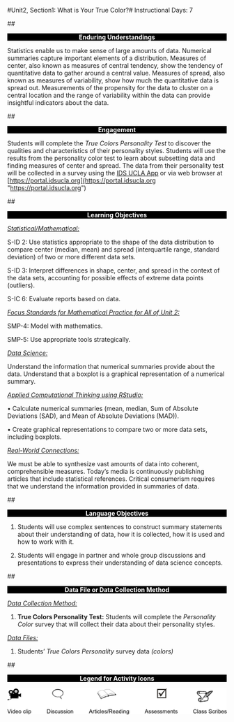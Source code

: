 #Unit2, Section1: What is Your True Color?#
Instructional Days: 7

##<p style="background: black; color: white; text-align: center;">**Enduring Understandings**</p>
Statistics enable us to make sense of large amounts of data. Numerical summaries capture important
elements of a distribution. Measures of center, also known as measures of central tendency, show the
tendency of quantitative data to gather around a central value. Measures of spread, also known as
measures of variability, show how much the quantitative data is spread out. Measurements of the
propensity for the data to cluster on a central location and the range of variability within the data can
provide insightful indicators about the data.

##<p style="background: black; color: white; text-align: center;">**Engagement**</p>
Students will complete the *True Colors Personality Test* to discover the qualities and characteristics of
their personality styles. Students will use the results from the personality color test to learn about
subsetting data and finding measures of center and spread. The data from their personality test will be
collected in a survey using the [IDS UCLA App](../download/app.md) or via web browser at [https://portal.idsucla.org](https://portal.idsucla.org "https://portal.idsucla.org")

##<p style="background: black; color: white; text-align: center;">**Learning Objectives**</p>
<ins>*Statistical/Mathematical:*</ins>

S-ID 2: Use statistics appropriate to the shape of the data distribution to compare center (median, mean)
and spread (interquartile range, standard deviation) of two or more different data sets.

S-ID 3: Interpret differences in shape, center, and spread in the context of the data sets, accounting for
possible effects of extreme data points (outliers).

S-IC 6: Evaluate reports based on data.

<ins>*Focus Standards for Mathematical Practice for All of Unit 2:*</ins>

SMP-4: Model with mathematics.

SMP-5: Use appropriate tools strategically.

<ins>*Data Science:*</ins>

Understand the information that numerical summaries provide about the data. Understand that a boxplot
is a graphical representation of a numerical summary.

<ins>*Applied Computational Thinking using RStudio:*</ins>

• Calculate numerical summaries (mean, median, Sum of Absolute Deviations (SAD), and Mean of
Absolute Deviations (MAD)).

• Create graphical representations to compare two or more data sets, including boxplots.

<ins>*Real-World Connections:*</ins>

We must be able to synthesize vast amounts of data into coherent, comprehensible measures. Today’s
media is continuously publishing articles that include statistical references. Critical consumerism requires
that we understand the information provided in summaries of data.

##<p style="background: black; color: white; text-align: center;">**Language Objectives**</p>
1. Students will use complex sentences to construct summary statements about their understanding of
data, how it is collected, how it is used and how to work with it.

2. Students will engage in partner and whole group discussions and presentations to express their
understanding of data science concepts.

##<p style="background: black; color: white; text-align: center;">**Data File or Data Collection Method**</p>
<ins>*Data Collection Method:*</ins>

1. **True Colors Personality Test:** Students will complete the *Personality Color* survey that will
collect their data about their personality styles.

<ins>*Data Files:*</ins>

1. Students’ *True Colors Personality* survey data *(colors)*

##<p style="background: black; color: white; text-align: center;">**Legend for Activity Icons**</p>
![legend](../img/legend.png)